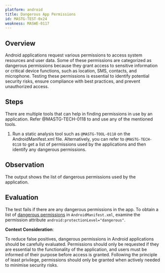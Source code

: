 ```yaml
---
platform: android
title: Dangerous App Permissions
id: MASTG-TEST-0x24
weakness: MASWE-0117
---
```


## Overview

Android applications request various permissions to access system resources and user data. Some of these permissions are categorized as dangerous permissions because they grant access to sensitive information or critical device functions, such as location, SMS, contacts, and microphone. Testing these permissions is essential to identify potential security risks, ensure compliance with best practices, and prevent unauthorized access.

## Steps

There are multiple tools that can help in finding permissions in use by an application. Refer @MASTG-TECH-0118 to and use any of the mentioned tools.

1. Run a static analysis tool such as `@MASTG-TOOL-0110` on the AndroidManifest.xml file. Alternatively, you can refer to `@MASTG-TECH-0118` to get a list of permissions used by the applications and then identify any dangerous permissions.

## Observation

The output shows the list of dangerous permissions used by the application.

## Evaluation

The test fails if there are any dangerous permissions in the app. To obtain a list of [dangerous permissions](https://android.googlesource.com/platform/frameworks/base/%2B/master/core/res/AndroidManifest.xml#886) in `AndroidManifest.xml`, examine the permission attribute `android:protectionLevel="dangerous"`.

**Context Consideration**:

To reduce false positives, dangerous permissions in Android applications should be carefully evaluated. Permissions should only be requested if they are essential to the functionality of the application, and users must be informed of their purpose before access is granted. Following the principle of least privilege, permissions should only be granted when actively needed to minimise security risks.


